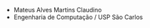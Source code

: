 - Mateus Alves Martins Claudino
- Engenharia de Computação / USP São Carlos

<!---
mateus-claudino/mateus-claudino is a ✨ special ✨ repository because its `README.md` (this file) appears on your GitHub profile.
You can click the Preview link to take a look at your changes.
--->
